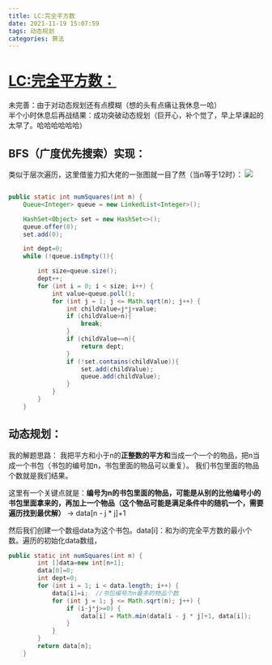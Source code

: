 ```yaml
---
title: LC:完全平方数
date: 2021-11-19 15:07:59
tags: 动态规划
categories: 算法
---
```

# [LC:完全平方数：](https://leetcode-cn.com/leetbook/read/top-interview-questions/x2959v/)

未完善：由于对动态规划还有点模糊（想的头有点痛让我休息一哈）  
半个小时休息后再战结果：成功突破动态规划（巨开心，补个觉了，早上早课起的太早了。哈哈哈哈哈哈）

## BFS（广度优先搜索）实现：

类似于层次遍历，这里借鉴力扣大佬的一张图就一目了然（当n等于12时）：
![](https://gitee.com/haoyumaster/imageBed/raw/master/imgs/1603831235-YqYEUJ-bfs.png)

```java

public static int numSquares(int n) {
    Queue<Integer> queue = new LinkedList<Integer>();

    HashSet<Object> set = new HashSet<>();
    queue.offer(0);
    set.add(0);

    int dept=0;
    while (!queue.isEmpty()){

        int size=queue.size();
        dept++;
        for (int i = 0; i < size; i++) {
            int value=queue.poll();
            for (int j = 1; j <= Math.sqrt(n); j++) {
                int childValue=j*j+value;
                if (childValue>n){
                    break;
                }
                if (childValue==n){
                    return dept;
                }
                if (!set.contains(childValue)){
                    set.add(childValue);
                    queue.add(childValue);
                }
            }
        }
    }
```

## 动态规划：

我的解题思路：
我把平方和小于n的**正整数的平方和**当成一个一个的物品，把n当成一个书包（书包的编号加n，书包里面的物品可以重复）。
我们书包里面的物品个数就是我们结果。

这里有一个关键点就是：**编号为n的书包里面的物品，可能是从别的比他编号小的书包里面拿来的，再加上一个物品（这个物品可能是满足条件中的随机一个，需要遍历找到最优解）**  ->  data[n - j * j]+1

然后我们创建一个数组data为这个书包。data[i]：和为i的完全平方数的最小个数。遍历的初始化data数组，

```java
public static int numSquares(int n) {
        int []data=new int[n+1];
        data[0]=0;
        int dept=0;
        for (int i = 1; i < data.length; i++) {
            data[i]=i;  //书包编号为n最多的物品个数
            for (int j = 1; j <= Math.sqrt(n); j++) {
                if (i-j*j>=0) {
                    data[i] = Math.min(data[i - j * j]+1, data[i]);
                }
            }
        }
        return data[n];
    }

```